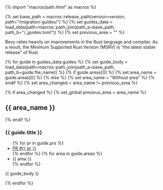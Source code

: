 {% import "macros/path.html" as macros %}

{% set base_path = macros::release_path(version=version, path="/migration-guides/") %}
{% set guides_data = load_data(path=macros::path_join(path_a=base_path, path_b="/_guides.toml")) %}
{% set previous_area = "" %}

<aside class="callout callout--warning">
  <p>Bevy relies heavily on improvements in the Rust language and compiler. As a result, the Minimum Supported Rust Version (MSRV) is "the latest stable release" of Rust.</p>
</aside>

<div class="migration-guide">
{% for guide in guides_data.guides %}
{% set guide_body = load_data(path=macros::path_join(path_a=base_path, path_b=guide.file_name)) %}
{% if guide.areas[0] %}
{% set area_name = guide.areas[0] %}
{% else %}
{% set area_name = "Without area" %}
{% endif %}
{% set area_changed = area_name != previous_area %}

{% if area_changed %}
{% set_global previous_area = area_name %}
## {{ area_name }}
{% endif %}

### {{ guide.title }}

<ul class="migration-guide-meta">
{% for pr in guide.prs %}
<li class="migration-guide-meta__pr"><a href="https://github.com/bevyengine/bevy/pull/{{ pr }}">PR #{{ pr }}</a></li>
{% endfor %}
{% for area in guide.areas %}
<li class="migration-guide-meta__area">{{ area }}</li>
{% endfor %}
</ul>

{{ guide_body }}

{% endfor %}
</div>
